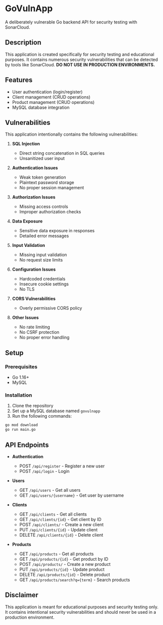 # GoVulnApp

A deliberately vulnerable Go backend API for security testing with SonarCloud.

## Description

This application is created specifically for security testing and educational purposes. It contains numerous security vulnerabilities that can be detected by tools like SonarCloud. **DO NOT USE IN PRODUCTION ENVIRONMENTS.**

## Features

- User authentication (login/register)
- Client management (CRUD operations)
- Product management (CRUD operations)
- MySQL database integration

## Vulnerabilities

This application intentionally contains the following vulnerabilities:

1. **SQL Injection**
   - Direct string concatenation in SQL queries
   - Unsanitized user input

2. **Authentication Issues**
   - Weak token generation
   - Plaintext password storage
   - No proper session management

3. **Authorization Issues**
   - Missing access controls
   - Improper authorization checks

4. **Data Exposure**
   - Sensitive data exposure in responses
   - Detailed error messages

5. **Input Validation**
   - Missing input validation
   - No request size limits

6. **Configuration Issues**
   - Hardcoded credentials
   - Insecure cookie settings
   - No TLS

7. **CORS Vulnerabilities**
   - Overly permissive CORS policy

8. **Other Issues**
   - No rate limiting
   - No CSRF protection
   - No proper error handling

## Setup

### Prerequisites

- Go 1.16+
- MySQL

### Installation

1. Clone the repository
2. Set up a MySQL database named `govulnapp`
3. Run the following commands:

```bash
go mod download
go run main.go
```

## API Endpoints

- **Authentication**
  - POST `/api/register` - Register a new user
  - POST `/api/login` - Login

- **Users**
  - GET `/api/users` - Get all users
  - GET `/api/users/{username}` - Get user by username

- **Clients**
  - GET `/api/clients` - Get all clients
  - GET `/api/clients/{id}` - Get client by ID
  - POST `/api/clients/` - Create a new client
  - PUT `/api/clients/{id}` - Update client
  - DELETE `/api/clients/{id}` - Delete client

- **Products**
  - GET `/api/products` - Get all products
  - GET `/api/products/{id}` - Get product by ID
  - POST `/api/products/` - Create a new product
  - PUT `/api/products/{id}` - Update product
  - DELETE `/api/products/{id}` - Delete product
  - GET `/api/products/search?q={term}` - Search products

## Disclaimer

This application is meant for educational purposes and security testing only. It contains intentional security vulnerabilities and should never be used in a production environment.

